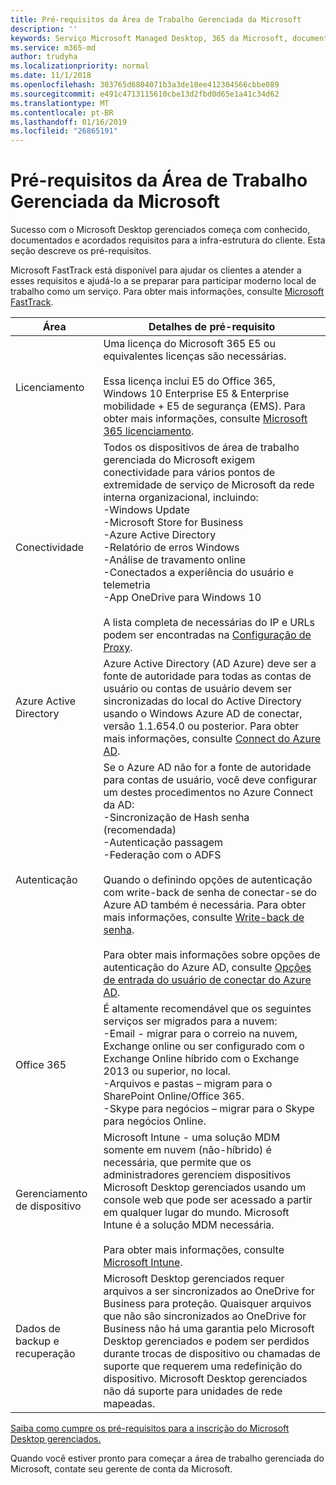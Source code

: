 ```yaml
---
title: Pré-requisitos da Área de Trabalho Gerenciada da Microsoft
description: ''
keywords: Serviço Microsoft Managed Desktop, 365 da Microsoft, documentação
ms.service: m365-md
author: trudyha
ms.localizationpriority: normal
ms.date: 11/1/2018
ms.openlocfilehash: 303765d6804071b3a3de18ee412304566cbbe089
ms.sourcegitcommit: e491c4713115610cbe13d2fbd0d65e1a41c34d62
ms.translationtype: MT
ms.contentlocale: pt-BR
ms.lasthandoff: 01/16/2019
ms.locfileid: "26865191"
---
```

# <a name="prerequisites-for-microsoft-managed-desktop"></a>Pré-requisitos da Área de Trabalho Gerenciada da Microsoft

<!--This topic is the target for a "Learn more" link in the Admin Portal (aka.ms/prereq-azure); do not delete.-->
<!--from Prerequisites -->

Sucesso com o Microsoft Desktop gerenciados começa com conhecido, documentados e acordados requisitos para a infra-estrutura do cliente. Esta seção descreve os pré-requisitos. 

Microsoft FastTrack está disponível para ajudar os clientes a atender a esses requisitos e ajudá-lo a se preparar para participar moderno local de trabalho como um serviço. Para obter mais informações, consulte [Microsoft FastTrack](https://fasttrack.microsoft.com/about). 

Área | Detalhes de pré-requisito
--- | ---
Licenciamento | Uma licença do Microsoft 365 E5 ou equivalentes licenças são necessárias.<br><br>Essa licença inclui E5 do Office 365, Windows 10 Enterprise E5 & Enterprise mobilidade + E5 de segurança (EMS). Para obter mais informações, consulte [Microsoft 365 licenciamento](https://www.microsoft.com/microsoft-365/compare-all-microsoft-365-plans).
Conectividade |  Todos os dispositivos de área de trabalho gerenciada do Microsoft exigem conectividade para vários pontos de extremidade de serviço de Microsoft da rede interna organizacional, incluindo:<br>-Windows Update<br>-Microsoft Store for Business<br>-Azure Active Directory<br>-Relatório de erros Windows<br>-Análise de travamento online<br>-Conectados a experiência do usuário e telemetria<br>-App OneDrive para Windows 10<br><br>A lista completa de necessárias do IP e URLs podem ser encontradas na [Configuração de Proxy](../get-ready/network.md). 
Azure Active Directory |    Azure Active Directory (AD Azure) deve ser a fonte de autoridade para todas as contas de usuário ou contas de usuário devem ser sincronizadas do local do Active Directory usando o Windows Azure AD de conectar, versão 1.1.654.0 ou posterior. Para obter mais informações, consulte [Connect do Azure AD](https://docs.microsoft.com/azure/active-directory/connect/active-directory-aadconnect).
Autenticação |    Se o Azure AD não for a fonte de autoridade para contas de usuário, você deve configurar um destes procedimentos no Azure Connect da AD:<br>-Sincronização de Hash senha (recomendada)<br>-Autenticação passagem<br>-Federação com o ADFS<br><br>Quando o definindo opções de autenticação com write-back de senha de conectar-se do Azure AD também é necessária. Para obter mais informações, consulte [Write-back de senha](https://docs.microsoft.com/azure/active-directory/authentication/howto-sspr-writeback).<br><br>Para obter mais informações sobre opções de autenticação do Azure AD, consulte [Opções de entrada do usuário de conectar do Azure AD](https://docs.microsoft.com/azure/active-directory/connect/active-directory-aadconnect-user-signin).
Office 365 |    É altamente recomendável que os seguintes serviços ser migrados para a nuvem:<br>-Email - migrar para o correio na nuvem, Exchange online ou ser configurado com o Exchange Online híbrido com o Exchange 2013 ou superior, no local.<br>-Arquivos e pastas – migram para o SharePoint Online/Office 365.<br>-Skype para negócios – migrar para o Skype para negócios Online.
Gerenciamento de dispositivo | Microsoft Intune - uma solução MDM somente em nuvem (não-híbrido) é necessária, que permite que os administradores gerenciem dispositivos Microsoft Desktop gerenciados usando um console web que pode ser acessado a partir em qualquer lugar do mundo. Microsoft Intune é a solução MDM necessária.<br><br>Para obter mais informações, consulte [Microsoft Intune](https://www.microsoft.com/cloud-platform/microsoft-intune). 
Dados de backup e recuperação | Microsoft Desktop gerenciados requer arquivos a ser sincronizados ao OneDrive for Business para proteção. Quaisquer arquivos que não são sincronizados ao OneDrive for Business não há uma garantia pelo Microsoft Desktop gerenciados e podem ser perdidos durante trocas de dispositivo ou chamadas de suporte que requerem uma redefinição do dispositivo. Microsoft Desktop gerenciados não dá suporte para unidades de rede mapeadas.  

[Saiba como cumpre os pré-requisitos para a inscrição do Microsoft Desktop gerenciados.](../get-ready/index.md)

Quando você estiver pronto para começar a área de trabalho gerenciada do Microsoft, contate seu gerente de conta da Microsoft. 
